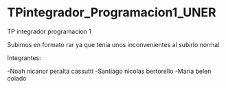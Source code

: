 # TPintegrador_Programacion1_UNER
TP integrador programacion 1

Subimos en formato rar ya que tenia unos inconvenientes al subirlo normal

Integrantes:

-Noah nicanor peralta cassutti
-Santiago nicolas bertorello
-Maria belen colado
